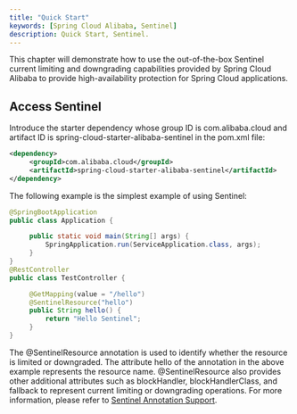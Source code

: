 ```yaml
---
title: "Quick Start"
keywords: [Spring Cloud Alibaba, Sentinel]
description: Quick Start, Sentinel.
---
```


This chapter will demonstrate how to use the out-of-the-box Sentinel current limiting and downgrading capabilities provided by Spring Cloud Alibaba to provide high-availability protection for Spring Cloud applications.

## Access Sentinel

Introduce the starter dependency whose group ID is com.alibaba.cloud and artifact ID is spring-cloud-starter-alibaba-sentinel in the pom.xml file:

```xml
<dependency>
     <groupId>com.alibaba.cloud</groupId>
     <artifactId>spring-cloud-starter-alibaba-sentinel</artifactId>
</dependency>
```

The following example is the simplest example of using Sentinel:

```java
@SpringBootApplication
public class Application {

     public static void main(String[] args) {
         SpringApplication.run(ServiceApplication.class, args);
     }
}
@RestController
public class TestController {

     @GetMapping(value = "/hello")
     @SentinelResource("hello")
     public String hello() {
         return "Hello Sentinel";
     }
}
```

The @SentinelResource annotation is used to identify whether the resource is limited or downgraded. The attribute hello of the annotation in the above example represents the resource name. @SentinelResource also provides other additional attributes such as blockHandler, blockHandlerClass, and fallback to represent current limiting or downgrading operations. For more information, please refer to [Sentinel Annotation Support](https://github.com/alibaba/Sentinel/wiki/%E6%B3%A8%E8%A7%A3%E6%94%AF%E6%8C%81).
